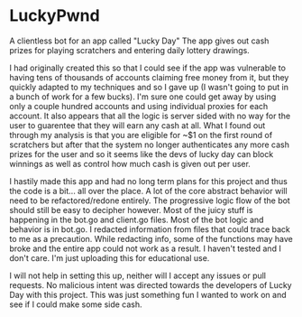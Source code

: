 # LuckyPwnd
A clientless bot for an app called "Lucky Day"
The app gives out cash prizes for playing scratchers and entering daily lottery drawings.

I had originally created this so that I could see if the app was vulnerable to having tens of thousands of accounts claiming free money from it, but they quickly adapted to my techniques and so I gave up (I wasn't going to put in a bunch of work for a few bucks). I'm sure one could get away by using only a couple hundred accounts and using individual proxies for each account. It also appears that all the logic is server sided with no way for the user to guarentee that they will earn any cash at all. What I found out through my analysis is that you are eligible for ~$1 on the first round of scratchers but after that the system no longer authenticates any more cash prizes for the user and so it seems like the devs of lucky day can block winnings as well as control how much cash is given out per user.


I hastily made this app and had no long term plans for this project and thus the code is a bit... all over the place. A lot of the core abstract behavior will need to be refactored/redone entirely. The progressive logic flow of the bot should still be easy to decipher however. Most of the juicy stuff is happening in the bot.go and client.go files. Most of the bot logic and behavior is in bot.go. I redacted information from files that could trace back to me as a precaution. While redacting info, some of the functions may have broke and the entire app could not work as a result. I haven't tested and I don't care. I'm just uploading this for educational use.

I will not help in setting this up, neither will I accept any issues or pull requests.
No malicious intent was directed towards the developers of Lucky Day with this project. This was just something fun I wanted to work on and see if I could make some side cash.
